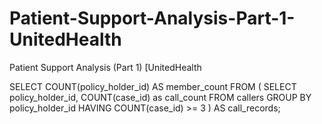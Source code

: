 # Patient-Support-Analysis-Part-1-UnitedHealth
Patient Support Analysis (Part 1) [UnitedHealth

SELECT COUNT(policy_holder_id) AS member_count
FROM (
  SELECT
    policy_holder_id,
    COUNT(case_id) as call_count
  FROM callers
  GROUP BY policy_holder_id
  HAVING COUNT(case_id) >= 3
) AS call_records;
